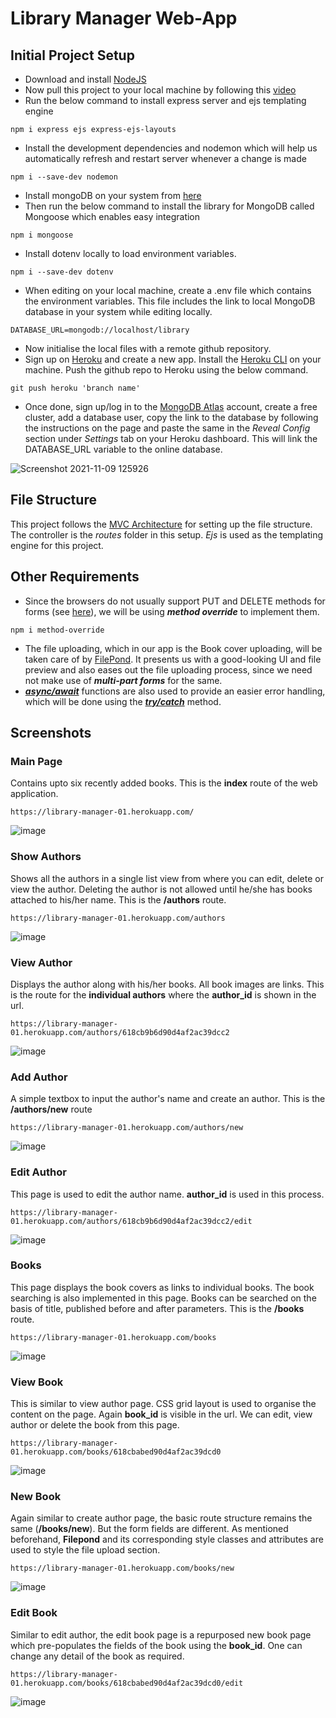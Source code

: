 # Library Manager Web-App
## Initial Project Setup
- Download and install [NodeJS](https://nodejs.org/en/)
- Now pull this project to your local machine by following this [video](https://www.youtube.com/watch?v=_ynMa2XlRgk)
- Run the below command to install express server and ejs templating engine
```
npm i express ejs express-ejs-layouts
```
- Install the development dependencies and nodemon which will help us automatically refresh and restart server whenever a change is made
```
npm i --save-dev nodemon
```
- Install mongoDB on your system from [here](https://www.mongodb.com/try/download/community)
- Then run the below command to install the library for MongoDB called Mongoose which enables easy integration
```
npm i mongoose
```
- Install dotenv locally to load environment variables.
```
npm i --save-dev dotenv
```
- When editing on your local machine, create a .env file which contains the environment variables. This file includes the link to local MongoDB database in your system while editing locally.
```
DATABASE_URL=mongodb://localhost/library
```
- Now initialise the local files with a remote github repository.
- Sign up on [Heroku](https://www.heroku.com/) and create a new app. Install the [Heroku CLI](https://devcenter.heroku.com/articles/heroku-cli) on your machine. Push the github repo to Heroku using the below command. 
```
git push heroku 'branch name'
```
- Once done, sign up/log in to the [MongoDB Atlas](https://www.googleadservices.com/pagead/aclk?sa=L&ai=DChcSEwj419D03or0AhWaCysKHW4qCoMYABABGgJzZg&ae=2&ohost=www.google.com&cid=CAESQOD20gNkANFo1tvfEs0Uy-c4QSFN2lOkc1jSvS7n6VxMOcyB--dMtyml9VVwKM1GLmv09D2DUEIkQUa9WAK1KQY&sig=AOD64_2RXazC1BkFCGjvMuV2UAAODZzgzA&q&adurl&ved=2ahUKEwj6x8n03or0AhXExjgGHbQEDroQ0Qx6BAgCEAE) account, create a free cluster, add a database user, copy the link to the database by following the instructions on the page and paste the same in the *Reveal Config* section under *Settings* tab on your Heroku dashboard. This will link the DATABASE_URL variable to the online database.

![Screenshot 2021-11-09 125926](https://user-images.githubusercontent.com/58143437/140881106-434c70b2-5ba2-462c-bd67-73a1496864bc.png)


## File Structure
This project follows the [MVC Architecture](https://towardsdatascience.com/everything-you-need-to-know-about-mvc-architecture-3c827930b4c1) for setting up the file structure. The controller is the *routes* folder in this setup. *Ejs* is used as the templating engine for this project.


## Other Requirements
- Since the browsers do not usually support PUT and DELETE methods for forms (see [here](http://www.packetizer.com/ws/rest.html)), we will be using ***method override*** to implement them. 
```
npm i method-override
```
- The file uploading, which in our app is the Book cover uploading, will be taken care of by [FilePond](https://pqina.nl/filepond/). It presents us with a good-looking UI and file preview and also eases out the file uploading process, since we need not make use of ***multi-part forms*** for the same.
- [***async/await***](https://javascript.info/async-await) functions are also used to provide an easier error handling, which will be done using the [***try/catch***](https://www.w3schools.com/java/java_try_catch.asp) method. 


## Screenshots
### Main Page
Contains upto six recently added books. This is the **index** route of the web application. 
```
https://library-manager-01.herokuapp.com/
```

![image](https://user-images.githubusercontent.com/58143437/141256242-9a437985-c2e8-4516-a69c-ebc2a57e7221.png)

### Show Authors
Shows all the authors in a single list view from where you can edit, delete or view the author. Deleting the author is not allowed until he/she has books attached to his/her name. This is the **/authors** route. 
```
https://library-manager-01.herokuapp.com/authors
```

![image](https://user-images.githubusercontent.com/58143437/141256331-64e6a5d9-785f-4bd1-852b-dbe03bea94f7.png)

### View Author
Displays the author along with his/her books. All book images are links. This is the route for the **individual authors** where the **author_id** is shown in the url.
```
https://library-manager-01.herokuapp.com/authors/618cb9b6d90d4af2ac39dcc2
```

![image](https://user-images.githubusercontent.com/58143437/141256524-906b3043-667c-4d29-aa99-bb2bc8eb8304.png)

### Add Author
A simple textbox to input the author's name and create an  author. This is the **/authors/new** route
```
https://library-manager-01.herokuapp.com/authors/new
```

![image](https://user-images.githubusercontent.com/58143437/141256829-58d8dc72-4fa0-4078-8edc-7854547c7f70.png)

### Edit Author
This page is used to edit the author name. **author_id** is used in this process.

```
https://library-manager-01.herokuapp.com/authors/618cb9b6d90d4af2ac39dcc2/edit
```

![image](https://user-images.githubusercontent.com/58143437/141259135-cbcacd34-7745-4b2a-b4c6-fdade247603f.png)


### Books
This page displays the book covers as links to individual books. The book searching is also implemented in this page. Books can be searched on the basis of title, published before and after parameters. This is the **/books** route.

```
https://library-manager-01.herokuapp.com/books
```

![image](https://user-images.githubusercontent.com/58143437/141258078-58089bdf-185e-41f2-a328-e044b0eacf7a.png)

### View Book
This is similar to view author page. CSS grid layout is used to organise the content on the page. Again **book_id** is visible in the url. We can edit, view author or delete the book from this page.

```
https://library-manager-01.herokuapp.com/books/618cbabed90d4af2ac39dcd0
```

![image](https://user-images.githubusercontent.com/58143437/141258372-cf4c602e-2ada-4a33-9f21-1ac68e743fd8.png)

### New Book
Again similar to create author page, the basic route structure remains the same (**/books/new**). But the form fields are different. As mentioned beforehand, **Filepond** and its corresponding style classes and attributes are used to style the file upload section.

```
https://library-manager-01.herokuapp.com/books/new
```

![image](https://user-images.githubusercontent.com/58143437/141258804-9f3bb05a-bb6e-44a8-93cb-4c246b720369.png)

### Edit Book
Similar to edit author, the edit book page is a repurposed new book page which pre-populates the fields of the book using the **book_id**. One can change any detail of the book as required.

```
https://library-manager-01.herokuapp.com/books/618cbabed90d4af2ac39dcd0/edit
```

![image](https://user-images.githubusercontent.com/58143437/141259361-e7597037-91cd-4eb4-9fa5-7c6965d17f3d.png)
